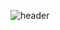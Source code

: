 ![header](https://capsule-render.vercel.app/api?type=blur&height=300&color=gradient&customColorList=20&text=Hi!%20I'm%20abluehour&fontColor=d6ace6&fontAlignY=50&descAlignY=65&fontSize=60)
